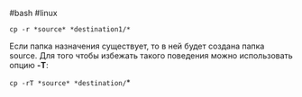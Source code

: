 #bash #linux

`cp -r *source* *destination1/*`

Если папка назначения существует, то в ней будет создана папка source. Для того чтобы избежать такого поведения можно использовать опцию **-T**:

`cp -rT *source* *destination/`*
